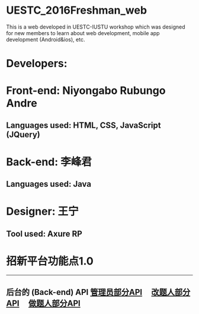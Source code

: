 # UESTC_2016Freshman_web
This is a web developed in UESTC-IUSTU workshop which was designed for new members to learn about web development, mobile app development (Android&ios), etc.

# Developers:
# Front-end: Niyongabo Rubungo Andre
   ## Languages used: HTML, CSS, JavaScript (JQuery)
   
# Back-end: 李峰君
   ## Languages used: Java
   
# Designer: 王宁
   ## Tool used: Axure RP
   
   
# 招新平台功能点1.0
---
后台的 (Back-end) API
[管理员部分API](https://www.zybuluo.com/Contenent/note/561167)    
[改题人部分API](https://www.zybuluo.com/Contenent/note/590988)    
[做题人部分API](https://www.zybuluo.com/Contenent/note/594190)    
---
